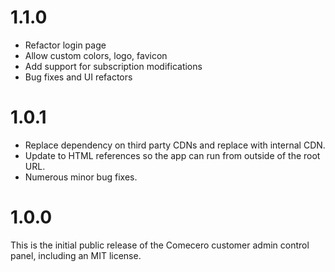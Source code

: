 ﻿<a name="1.1.0"></a>
# 1.1.0

- Refactor login page
- Allow custom colors, logo, favicon
- Add support for subscription modifications
- Bug fixes and UI refactors

<a name="1.0.1"></a>
# 1.0.1

- Replace dependency on third party CDNs and replace with internal CDN.
- Update to HTML references so the app can run from outside of the root URL.
- Numerous minor bug fixes.


<a name="1.0.0"></a>
# 1.0.0

This is the initial public release of the Comecero customer admin control panel, including an MIT license.